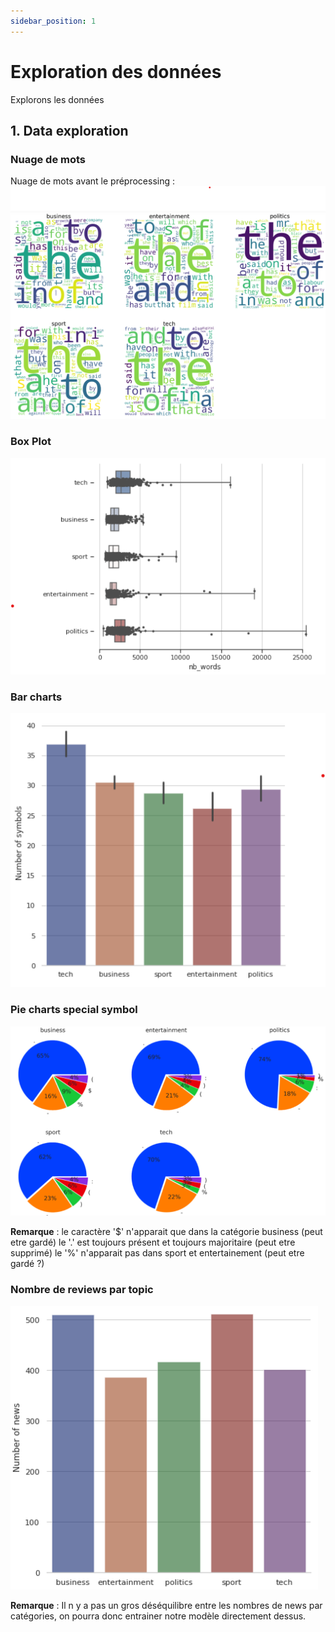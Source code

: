 ```yaml
---
sidebar_position: 1
---
```


# Exploration des données

Explorons les données

## 1. Data exploration

### Nuage de mots

Nuage de mots avant le préprocessing :
![cloud word](/img/word_cloud1.png)

### Box Plot

![Box Plot](/img/bp1.png)

### Bar charts

![Box Plot](/img/barchart1.png)

### Pie charts special symbol

![Box Plot](/img/ss.png)

**Remarque** : le caractère '$' n'apparait que dans la catégorie business (peut etre gardé) le '.' est toujours présent et toujours majoritaire (peut etre supprimé) le '%' n'apparait pas dans sport et entertainement (peut etre gardé ?)

### Nombre de reviews par topic

![Box Plot](/img/news_count.png)

**Remarque** : Il n y a pas un gros déséquilibre entre les nombres de news par catégories, on pourra donc entrainer notre modèle directement dessus.
